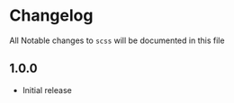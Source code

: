 # Changelog

All Notable changes to `scss` will be documented in this file

## 1.0.0
- Initial release
